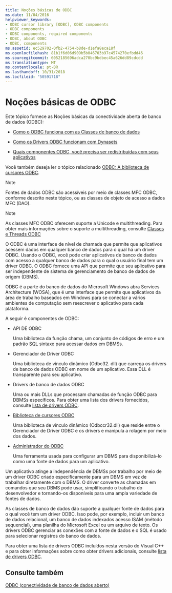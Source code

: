 ```yaml
---
title: Noções básicas de ODBC
ms.date: 11/04/2016
helpviewer_keywords:
- ODBC cursor library [ODBC], ODBC components
- ODBC components
- ODBC components, required components
- ODBC, about ODBC
- ODBC, components
ms.assetid: ec529702-0fb2-4754-b8de-d1efa8eca18f
ms.openlocfilehash: 81b1f6d06d909b5b046703b97c4574270efbdd46
ms.sourcegitcommit: 6052185696adca270bc9bdbec45a626dd89cdcdd
ms.translationtype: MT
ms.contentlocale: pt-BR
ms.lasthandoff: 10/31/2018
ms.locfileid: "50591718"
---
```

# <a name="odbc-basics"></a>Noções básicas de ODBC

Este tópico fornece as Noções básicas da conectividade aberta de banco de dados (ODBC):

- [Como o ODBC funciona com as Classes de banco de dados](../../data/odbc/odbc-and-the-database-classes.md)

- [Como os Drivers ODBC funcionam com Dynasets](../../data/odbc/odbc-driver-requirements-for-dynasets.md)

- [Quais componentes ODBC, você precisa ser redistribuídas com seus aplicativos](../../data/odbc/redistributing-odbc-components-to-your-customers.md)

Você também deseja ler o tópico relacionado [ODBC: A biblioteca de cursores ODBC](../../data/odbc/odbc-the-odbc-cursor-library.md).

> [!NOTE]
> Fontes de dados ODBC são acessíveis por meio de classes MFC ODBC, conforme descrito neste tópico, ou as classes de objeto de acesso a dados MFC (DAO).

> [!NOTE]
> As classes MFC ODBC oferecem suporte a Unicode e multithreading. Para obter mais informações sobre o suporte a multithreading, consulte [Classes e Threads ODBC](../../data/odbc/odbc-classes-and-threads.md)

O ODBC é uma interface de nível de chamada que permite que aplicativos acessem dados em qualquer banco de dados para o qual há um driver ODBC. Usando o ODBC, você pode criar aplicativos de banco de dados com acesso a qualquer banco de dados para o qual o usuário final tem um driver ODBC. O ODBC fornece uma API que permite que seu aplicativo para ser independente de sistema de gerenciamento de banco de dados de origem (DBMS).

ODBC é a parte do banco de dados do Microsoft Windows abra Services Architecture (WOSA), que é uma interface que permite que aplicativos da área de trabalho baseados em Windows para se conectar a vários ambientes de computação sem reescrever o aplicativo para cada plataforma.

A seguir é componentes de ODBC:

- API DE ODBC

   Uma biblioteca da função chama, um conjunto de códigos de erro e um padrão [SQL](../../data/odbc/sql.md) sintaxe para acessar dados em DBMSs.

- Gerenciador de Driver ODBC

   Uma biblioteca de vínculo dinâmico (Odbc32. dll) que carrega os drivers de banco de dados ODBC em nome de um aplicativo. Essa DLL é transparente para seu aplicativo.

- Drivers de banco de dados ODBC

   Uma ou mais DLLs que processam chamadas de função ODBC para DBMSs específicos. Para obter uma lista dos drivers fornecidos, consulte [lista de drivers ODBC](../../data/odbc/odbc-driver-list.md).

- [Biblioteca de cursores ODBC](../../data/odbc/odbc-the-odbc-cursor-library.md)

   Uma biblioteca de vínculo dinâmico (Odbccr32.dll) que reside entre o Gerenciador de Driver ODBC e os drivers e manipula a rolagem por meio dos dados.

- [Administrador do ODBC](../../data/odbc/odbc-administrator.md)

   Uma ferramenta usada para configurar um DBMS para disponibilizá-lo como uma fonte de dados para um aplicativo.

Um aplicativo atinge a independência de DBMSs por trabalho por meio de um driver ODBC criado especificamente para um DBMS em vez de trabalhar diretamente com o DBMS. O driver converte as chamadas em comandos que seu DBMS pode usar, simplificando o trabalho do desenvolvedor e tornando-os disponíveis para uma ampla variedade de fontes de dados.

As classes de banco de dados dão suporte a qualquer fonte de dados para o qual você tem um driver ODBC. Isso pode, por exemplo, incluir um banco de dados relacional, um banco de dados indexados acesso ISAM (método sequencial), uma planilha do Microsoft Excel ou um arquivo de texto. Os drivers ODBC gerenciar as conexões com a fonte de dados e o SQL é usado para selecionar registros do banco de dados.

Para obter uma lista de drivers ODBC incluídos nesta versão do Visual C++ e para obter informações sobre como obter drivers adicionais, consulte [lista de drivers ODBC](../../data/odbc/odbc-driver-list.md).

## <a name="see-also"></a>Consulte também

[ODBC (conectividade de banco de dados aberto)](../../data/odbc/open-database-connectivity-odbc.md)